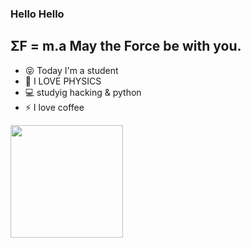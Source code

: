 ### Hello Hello

## ΣF = m.a   May the Force be with you.
- 😝 Today I'm a student
- 🌠 I LOVE PHYSICS
- 💻 studyig hacking & python
- ⚡ I love coffee

<div>
  <a href="https://github.com/GabrielSpoopy">
  <img height="180em" src="https://github-readme-stats.vercel.app/api?username=GabrielSpoopy&show_icons=true&theme=highcontrast&include_all_commits=true&count_private=true"/>
</div>
  
##
  
